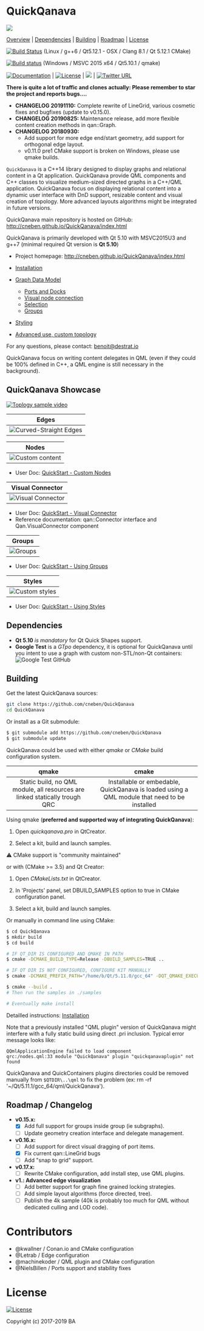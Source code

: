 QuickQanava 
============================

![](https://github.com/cneben/QuickQanava/blob/master/doc/web/docs/images/home.png)

[Overview](#QuickQanava) |
[Dependencies](#Dependencies) |
[Building](#building) |
[Roadmap](#Roadmap) |
[License](#license)

[![Build Status](https://travis-ci.org/cneben/QuickQanava.svg?branch=master)](https://travis-ci.org/cneben/QuickQanava)  (Linux / g++6 / Qt5.12.1 - OSX / Clang 8.1 / Qt 5.12.1 CMake)

[![Build status](https://ci.appveyor.com/api/projects/status/ghpiaqqew63er8ea?svg=true)](https://ci.appveyor.com/project/cneben/quickqanava) (Windows / MSVC 2015 x64 / Qt5.10.1 / qmake)

[![Documentation](https://img.shields.io/badge/docs-doxygen-blue.svg)](http://cneben.github.io/QuickQanava/) |
[![License](https://img.shields.io/badge/License-BSD%203--Clause-blue.svg)](https://opensource.org/licenses/BSD-3-Clause) |
![](https://img.shields.io/badge/version-0.15.0-blue.svg) |
[![Twitter URL](https://img.shields.io/twitter/url/https/twitter.com/fold_left.svg?style=social&label=Follow%20%40QuickQanava)](https://twitter.com/QuickQanava)

**There is quite a lot of traffic and clones actually: Please remember to star the project and reports bugs....**

+ **CHANGELOG 20191110:** Complete rewrite of LineGrid, various cosmetic fixes and bugfixes (update to v0.15.0).
+ **CHANGELOG 20190825:** Maintenance release, add more flexible content creation methods in qan::Graph.
+ **CHANGELOG 20180930:** 
    + Add support for more edge end/start geometry, add support for orthogonal edge layout.
    + v0.11.0 pre1 CMake support is broken on Windows, please use qmake builds.

`QuickQanava` is a C++14 library designed to display graphs and relational content in a Qt application. QuickQanava provide QML components and C++ classes to visualize medium-sized directed graphs in a C++/QML application. QuickQanava focus on displaying relational content into a dynamic user interface with DnD support, resizable content and visual creation of topology. More advanced layouts algorithms might be integrated in future versions.

QuickQanava main repository is hosted on GitHub: http://cneben.github.io/QuickQanava/index.html

QuickQanava is primarily developed with Qt 5.10 with MSVC2015U3 and g++7 (minimal required Qt version is **Qt 5.10**)

+ Project homepage: http://cneben.github.io/QuickQanava/index.html

+ [Installation](http://cneben.github.io/QuickQanava/installation/index.html)
+ [Graph Data Model](http://cneben.github.io/QuickQanava/graph/index.html)
  + [Ports and Docks](http://cneben.github.io/QuickQanava/nodes/index.html#docks-and-ports)
  + [Visual node connection](http://cneben.github.io/QuickQanava/edges/index.html#visual-creation-of-edges)
  + [Selection](http://cneben.github.io/QuickQanava/nodes/index.html#selection)
  + [Groups](http://cneben.github.io/QuickQanava/nodes/index.html#grouping-nodes)
+ [Styling](http://cneben.github.io/QuickQanava/styles/index.html#node-style)
+ [Advanced use, custom topology](http://cneben.github.io/QuickQanava/advanced/index.html)


For any questions, please contact: benoit@destrat.io

QuickQanava focus on writing content delegates in QML (even if they could be 100% defined in C++, a QML engine is still necessary in the background).

## QuickQanava Showcase

[![Toplogy sample video](https://img.youtube.com/vi/bUTO_PeegP4/0.jpg)](https://www.youtube.com/watch?v=bUTO_PeegP4)

| Edges       | 
| :---:       |
| ![Curved-Straight Edges](https://github.com/cneben/QuickQanava/blob/master/doc/web/docs/images/edges-curved-straight.gif) |

| Nodes       | 
| :---:       |
| ![Custom content](https://github.com/cneben/QuickQanava/blob/master/doc/web/docs/images/sample-nodes.gif) |

  - User Doc:  [QuickStart - Custom Nodes](http://cneben.github.io/QuickQanava/topology/index.html#displaying-custom-nodes)

| Visual Connector       |   
| :---:                  | 
![Visual Connector](https://github.com/cneben/QuickQanava/blob/master/doc/web/docs/images/sample-dataflow-short.gif) |

  - User Doc:  [QuickStart - Visual Connector](http://cneben.github.io/QuickQanava/topology/index.html#visual-connection-of-nodes)
  - Reference documentation: qan::Connector interface and Qan.VisualConnector component

| Groups       | 
| :---:        | 
| ![Groups](https://github.com/cneben/QuickQanava/blob/master/doc/web/docs/nodes/sample-groups.gif) |

  - User Doc:  [QuickStart - Using Groups](http://cneben.github.io/QuickQanava/topology/index.html#using-groups)

| Styles       |
| :---:        | 
| ![Custom styles](https://github.com/cneben/QuickQanava/blob/master/doc/web/docs/images/sample-styles.gif) |

  - User Doc:  [QuickStart - Using Styles](http://cneben.github.io/QuickQanava/styles/index.html)

## Dependencies

- **Qt 5.10** _is mandatory_ for Qt Quick Shapes support.
- **Google Test** is a *GTpo* dependency, it is optional for QuickQanava until you intent to use a graph with custom non-STL/non-Qt containers: ![Google Test GitHub](https://github.com/google/googletest)

## Building

Get the latest QuickQanava sources:

```sh
git clone https://github.com/cneben/QuickQanava
cd QuickQanava
```

Or install as a Git submodule:

```sh
$ git submodule add https://github.com/cneben/QuickQanava
$ git submodule update
```

QuickQanava could be used with either _qmake_ or _CMake_ build configuration system.

| qmake                | cmake             | 
| :---:                | :---:             | 
| Static build, no QML module, all resources are linked statically trough QRC | Installable or embedable, QuickQanava is loaded using a QML module that need to be installed | 


Using qmake (**preferred and supported way of integrating QuickQanava**):

1. Open _quickqanava.pro_ in QtCreator.

2. Select a kit, build and launch samples.


:warning: CMake support is "community maintained"

or with (CMake >= 3.5) and Qt Creator:

1. Open _CMakeLists.txt_ in QtCreator.

2. In 'Projects' panel, set DBUILD_SAMPLES option to true in CMake configuration panel.

3. Select a kit, build and launch samples.

Or manually in command line using CMake:

```sh
$ cd QuickQanava
$ mkdir build
$ cd build

# IF QT_DIR IS CONFIGURED AND QMAKE IN PATH
$ cmake -DCMAKE_BUILD_TYPE=Release -DBUILD_SAMPLES=TRUE ..

# IF QT DIR IS NOT CONFIGURED, CONFIGURE KIT MANUALLY
$ cmake -DCMAKE_PREFIX_PATH="/home/b/Qt/5.11.0/gcc_64" -DQT_QMAKE_EXECUTABLE="/home/b/Qt/5.11.0/gcc_64/bin/qmake"  -DBUILD_SAMPLES=TRUE ../QuickQanava/

$ cmake --build .
# Then run the samples in ./samples

# Eventually make install
```

Detailled instructions:  [Installation](http://cneben.github.io/QuickQanava/installation/index.html)

Note that a previously installed "QML plugin" version of QuickQanava might interfere with a fully static build using direct .pri inclusion. Typical error message looks like:

```
QQmlApplicationEngine failed to load component
qrc:/nodes.qml:33 module "QuickQanava" plugin "quickqanavaplugin" not found
```

QuickQanava and QuickContainers plugins directories could be removed manually from `$QTDIR\..\qml` to fix the problem (ex: rm -rf '~/Qt/5.11.1/gcc_64/qml/QuickQanava').

## Roadmap / Changelog

  - **v0.15.x:**
    - [X] Add full support for groups inside group (ie subgraphs).
    - [ ] Update geometry creation interface and delegate management.
  - **v0.16.x:**
    - [ ] Add support for direct visual dragging of port items.
    - [X] Fix current qan::LineGrid bugs
    - [ ] Add "snap to grid" support.
  - **v0.17.x:**
    - [ ] Rewrite CMake configuration, add install step, use QML plugins.
  - **v1.: Advanced edge visualization**
    - [ ] Add better support for graph fine grained locking strategies.
    - [ ] Add simple layout algorithms (force directed, tree).
    - [ ] Publish the 4k sample (40k is probably too much for QML without dedicated culling and LOD code).

Contributors
=======

 - @kwallner / Conan.io and CMake configuration
 - @Letrab / Edge configuration
 - @machinekoder / QML plugin and CMake configuration
 - @NielsBillen / Ports support and stability fixes

License
=======

[![License](https://img.shields.io/badge/License-BSD%203--Clause-blue.svg)](https://opensource.org/licenses/BSD-3-Clause)

Copyright (c) 2017-2019 BA


